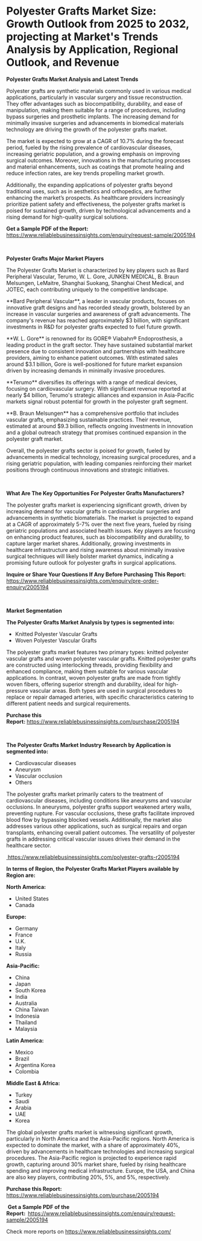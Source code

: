 <p><h1>Polyester Grafts Market Size: Growth Outlook from 2025 to 2032, projecting at Market's Trends Analysis by Application, Regional Outlook, and Revenue</h1></p><p><strong>Polyester Grafts Market Analysis and Latest Trends</strong></p>
<p><p>Polyester grafts are synthetic materials commonly used in various medical applications, particularly in vascular surgery and tissue reconstruction. They offer advantages such as biocompatibility, durability, and ease of manipulation, making them suitable for a range of procedures, including bypass surgeries and prosthetic implants. The increasing demand for minimally invasive surgeries and advancements in biomedical materials technology are driving the growth of the polyester grafts market.</p><p>The market is expected to grow at a CAGR of 10.7% during the forecast period, fueled by the rising prevalence of cardiovascular diseases, increasing geriatric population, and a growing emphasis on improving surgical outcomes. Moreover, innovations in the manufacturing processes and material enhancements, such as coatings that promote healing and reduce infection rates, are key trends propelling market growth. </p><p>Additionally, the expanding applications of polyester grafts beyond traditional uses, such as in aesthetics and orthopedics, are further enhancing the market’s prospects. As healthcare providers increasingly prioritize patient safety and effectiveness, the polyester grafts market is poised for sustained growth, driven by technological advancements and a rising demand for high-quality surgical solutions.</p></p>
<p><strong>Get a Sample PDF of the Report:&nbsp;</strong> <a href="https://www.reliablebusinessinsights.com/enquiry/request-sample/2005194?utm_campaign=96&utm_medium=2&utm_source=Github&utm_content=ia&utm_term=15012025&utm_id=polyester-grafts">https://www.reliablebusinessinsights.com/enquiry/request-sample/2005194</a></p>
<p>&nbsp;</p>
<p><strong>Polyester Grafts Major Market Players</strong></p>
<p><p>The Polyester Grafts Market is characterized by key players such as Bard Peripheral Vascular, Terumo, W. L. Gore, JUNKEN MEDICAL, B. Braun Melsungen, LeMaitre, Shanghai Suokang, Shanghai Chest Medical, and JOTEC, each contributing uniquely to the competitive landscape.</p><p>**Bard Peripheral Vascular**, a leader in vascular products, focuses on innovative graft designs and has recorded steady growth, bolstered by an increase in vascular surgeries and awareness of graft advancements. The company's revenue has reached approximately $3 billion, with significant investments in R&D for polyester grafts expected to fuel future growth.</p><p>**W. L. Gore** is renowned for its GORE® Viabahn® Endoprosthesis, a leading product in the graft sector. They have sustained substantial market presence due to consistent innovation and partnerships with healthcare providers, aiming to enhance patient outcomes. With estimated sales around $3.1 billion, Gore is well-positioned for future market expansion driven by increasing demands in minimally invasive procedures.</p><p>**Terumo** diversifies its offerings with a range of medical devices, focusing on cardiovascular surgery. With significant revenue reported at nearly $4 billion, Terumo's strategic alliances and expansion in Asia-Pacific markets signal robust potential for growth in the polyester graft segment.</p><p>**B. Braun Melsungen** has a comprehensive portfolio that includes vascular grafts, emphasizing sustainable practices. Their revenue, estimated at around $9.3 billion, reflects ongoing investments in innovation and a global outreach strategy that promises continued expansion in the polyester graft market.</p><p>Overall, the polyester grafts sector is poised for growth, fueled by advancements in medical technology, increasing surgical procedures, and a rising geriatric population, with leading companies reinforcing their market positions through continuous innovations and strategic initiatives.</p></p>
<p>&nbsp;</p>
<p><strong>What Are The Key Opportunities For Polyester Grafts Manufacturers?</strong></p>
<p><p>The polyester grafts market is experiencing significant growth, driven by increasing demand for vascular grafts in cardiovascular surgeries and advancements in synthetic biomaterials. The market is projected to expand at a CAGR of approximately 5-7% over the next five years, fueled by rising geriatric populations and associated health issues. Key players are focusing on enhancing product features, such as biocompatibility and durability, to capture larger market shares. Additionally, growing investments in healthcare infrastructure and rising awareness about minimally invasive surgical techniques will likely bolster market dynamics, indicating a promising future outlook for polyester grafts in surgical applications.</p></p>
<p><strong>Inquire or Share Your Questions If Any Before Purchasing This Report:</strong> <a href="https://www.reliablebusinessinsights.com/enquiry/pre-order-enquiry/2005194?utm_campaign=96&utm_medium=2&utm_source=Github&utm_content=ia&utm_term=15012025&utm_id=polyester-grafts">https://www.reliablebusinessinsights.com/enquiry/pre-order-enquiry/2005194</a></p>
<p>&nbsp;</p>
<p><strong>Market Segmentation</strong></p>
<p><strong>The Polyester Grafts Market Analysis by types is segmented into:</strong></p>
<p><ul><li>Knitted Polyester Vascular Grafts</li><li>Woven Polyester Vascular Grafts</li></ul></p>
<p><p>The polyester grafts market features two primary types: knitted polyester vascular grafts and woven polyester vascular grafts. Knitted polyester grafts are constructed using interlocking threads, providing flexibility and enhanced compliance, making them suitable for various vascular applications. In contrast, woven polyester grafts are made from tightly woven fibers, offering superior strength and durability, ideal for high-pressure vascular areas. Both types are used in surgical procedures to replace or repair damaged arteries, with specific characteristics catering to different patient needs and surgical requirements.</p></p>
<p><strong>Purchase this Report:&nbsp;</strong><a href="https://www.reliablebusinessinsights.com/purchase/2005194?utm_campaign=96&utm_medium=2&utm_source=Github&utm_content=ia&utm_term=15012025&utm_id=polyester-grafts">https://www.reliablebusinessinsights.com/purchase/2005194</a></p>
<p>&nbsp;</p>
<p><strong>The Polyester Grafts Market Industry Research by Application is segmented into:</strong></p>
<p><ul><li>Cardiovascular diseases</li><li>Aneurysm</li><li>Vascular occlusion</li><li>Others</li></ul></p>
<p><p>The polyester grafts market primarily caters to the treatment of cardiovascular diseases, including conditions like aneurysms and vascular occlusions. In aneurysms, polyester grafts support weakened artery walls, preventing rupture. For vascular occlusions, these grafts facilitate improved blood flow by bypassing blocked vessels. Additionally, the market also addresses various other applications, such as surgical repairs and organ transplants, enhancing overall patient outcomes. The versatility of polyester grafts in addressing critical vascular issues drives their demand in the healthcare sector.</p></p>
<p><a href="https://www.reliablebusinessinsights.com/polyester-grafts-r2005194?utm_campaign=96&utm_medium=2&utm_source=Github&utm_content=ia&utm_term=15012025&utm_id=polyester-grafts">&nbsp;https://www.reliablebusinessinsights.com/polyester-grafts-r2005194</a></p>
<p><strong>In terms of Region, the Polyester Grafts Market Players available by Region are:</strong></p>
<p>
    <p> <strong> North America: </strong>
        <ul>
            <li>United States</li>
            <li>Canada</li>
        </ul>
        </p> 
    <p> <strong> Europe: </strong>
        <ul>
            <li>Germany</li>
            <li>France</li>
            <li>U.K.</li>
            <li>Italy</li>
            <li>Russia</li>
        </ul>
        </p> 
    <p> <strong> Asia-Pacific: </strong>
        <ul>
            <li>China</li>
            <li>Japan</li>
            <li>South Korea</li>
            <li>India</li>
            <li>Australia</li>
            <li>China Taiwan</li>
            <li>Indonesia</li>
            <li>Thailand</li>
            <li>Malaysia</li>
        </ul>
        </p> 
    <p> <strong> Latin America: </strong>
        <ul>
            <li>Mexico</li>
            <li>Brazil</li>
            <li>Argentina Korea</li>
            <li>Colombia</li>
        </ul>
        </p> 
    <p> <strong> Middle East & Africa: </strong>
        <ul>
            <li>Turkey</li>
            <li>Saudi</li>
            <li>Arabia</li>
            <li>UAE</li>
            <li>Korea</li>
        </ul>
    </p>
    </p>
<p><p>The global polyester grafts market is witnessing significant growth, particularly in North America and the Asia-Pacific regions. North America is expected to dominate the market, with a share of approximately 40%, driven by advancements in healthcare technologies and increasing surgical procedures. The Asia-Pacific region is projected to experience rapid growth, capturing around 30% market share, fueled by rising healthcare spending and improving medical infrastructure. Europe, the USA, and China are also key players, contributing 20%, 5%, and 5%, respectively.</p></p>
<p><strong>Purchase this Report: </strong><a href="https://www.reliablebusinessinsights.com/purchase/2005194?utm_campaign=96&utm_medium=2&utm_source=Github&utm_content=ia&utm_term=15012025&utm_id=polyester-grafts">https://www.reliablebusinessinsights.com/purchase/2005194</a></p>
<p>&nbsp;<strong>Get a Sample PDF of the Report:&nbsp;&nbsp;</strong><a href="https://www.reliablebusinessinsights.com/enquiry/request-sample/2005194?utm_campaign=96&utm_medium=2&utm_source=Github&utm_content=ia&utm_term=15012025&utm_id=polyester-grafts">https://www.reliablebusinessinsights.com/enquiry/request-sample/2005194</a></p>
<p><strong></strong></p>
<p>Check more reports on <a href="https://www.reliablebusinessinsights.com/?utm_campaign=96&utm_medium=2&utm_source=Github&utm_content=ia&utm_term=15012025&utm_id=polyester-grafts">https://www.reliablebusinessinsights.com/</a></p>